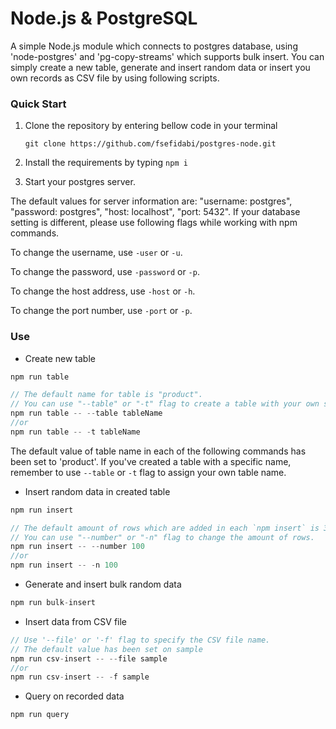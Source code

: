# Node.js & PostgreSQL 

A simple Node.js module which connects to postgres database, using 'node-postgres' and 'pg-copy-streams' which supports bulk insert. You can simply create a new table, generate and insert random data or insert you own records as CSV file by using following scripts.


### Quick Start

1. Clone the repository by entering bellow code in your terminal
 
    ```git clone https://github.com/fsefidabi/postgres-node.git```

2. Install the requirements by typing ```npm i```

3. Start your postgres server. 

The default values for server information are: "username: postgres", "password: postgres", "host: localhost", "port: 5432".
If your database setting is different, please use following flags while working with npm commands.

To change the username, use ```-user``` or ```-u```.
    
To change the password, use ```-password``` or ```-p```.
    
To change the host address, use ```-host``` or ```-h```.
    
To change the port number, use ```-port``` or ```-p```.
    

### Use
- Create new table

```js
npm run table 

// The default name for table is "product". 
// You can use "--table" or "-t" flag to create a table with your own selected name.
npm run table -- --table tableName
//or
npm run table -- -t tableName
```

The default value of table name in each of the following commands has been set to 'product'. If you've created a table with a specific name, remember to use ```--table``` or ```-t``` flag to assign your own table name.
- Insert random data in created table

```js
npm run insert

// The default amount of rows which are added in each `npm insert` is 3. 
// You can use "--number" or "-n" flag to change the amount of rows.
npm run insert -- --number 100
//or
npm run insert -- -n 100
```

- Generate and insert bulk random data

```js
npm run bulk-insert
```

- Insert data from CSV file

```js
// Use '--file' or '-f' flag to specify the CSV file name.
// The default value has been set on sample
npm run csv-insert -- --file sample
//or
npm run csv-insert -- -f sample
```

- Query on recorded data

```js
npm run query
```
